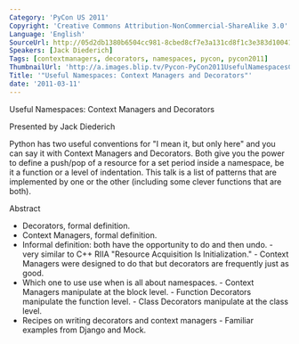```yaml
---
Category: 'PyCon US 2011'
Copyright: 'Creative Commons Attribution-NonCommercial-ShareAlike 3.0'
Language: 'English'
SourceUrl: http://05d2db1380b6504cc981-8cbed8cf7e3a131cd8f1c3e383d10041.r93.cf2.rackcdn.com/pycon-us-2011/395_useful-namespaces-context-managers-and-decorators.mp4
Speakers: [Jack Diederich]
Tags: [contextmanagers, decorators, namespaces, pycon, pycon2011]
ThumbnailUrl: 'http://a.images.blip.tv/Pycon-PyCon2011UsefulNamespacesContextManagersAndDecorators353.png'
Title: '"Useful Namespaces: Context Managers and Decorators"'
date: '2011-03-11'
---
```

Useful Namespaces: Context Managers and Decorators

Presented by Jack Diederich

Python has two useful conventions for "I mean it, but only here" and you can
say it with Context Managers and Decorators. Both give you the power to define
a push/pop of a resource for a set period inside a namespace, be it a function
or a level of indentation. This talk is a list of patterns that are
implemented by one or the other (including some clever functions that are
both).

Abstract

  * Decorators, formal definition. 
  * Context Managers, formal definition. 
  * Informal definition: both have the opportunity to do and then undo. - very similar to C++ RIIA "Resource Acquisition Is Initialization." - Context Managers were designed to do that but decorators are frequently just as good. 
  * Which one to use use when is all about namespaces. - Context Managers manipulate at the block level. - Function Decorators manipulate the function level. - Class Decorators manipulate at the class level. 
  * Recipes on writing decorators and context managers - Familiar examples from Django and Mock. 

